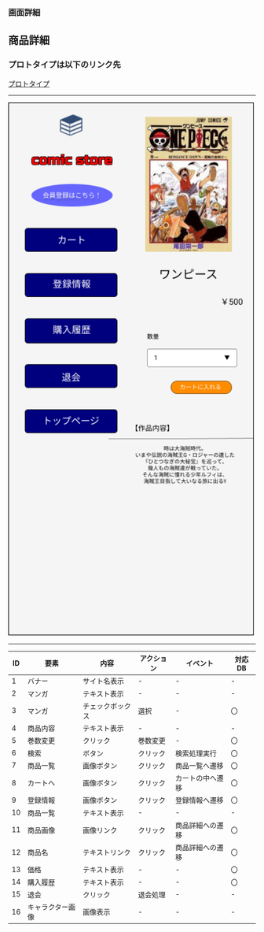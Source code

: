 ### 画面詳細
## 商品詳細
### プロトタイプは以下のリンク先
[プロトタイプ](https://www.figma.com/file/1qrEKi7iktAY3U27hFIezf/Untitled?node-id=0%3A1)
*****
<img src="./img/商品詳細.png" width="500">



*****



| ID | 要素 | 内容 | アクション | イベント | 対応DB |
|----|------|------|-----------|----------|--------|
|1 |バナー|サイト名表示|- |- |- |
|2 |マンガ|テキスト表示|- |- |- |
|3 |マンガ|チェックボックス|選択|- |〇 |
|4 |商品内容|テキスト表示|-    |-        |-        |
|5 |巻数変更|クリック|巻数変更|- |〇 |
|6 |検索 |ボタン|クリック |検索処理実行|〇 |
|7 |商品一覧|画像ボタン|クリック|商品一覧へ遷移|〇|
|8 |カートへ|画像ボタン|クリック|カートの中へ遷移|〇|
|9 |登録情報|画像ボタン|クリック|登録情報へ遷移|〇|
|10 |商品一覧|テキスト表示|- |- |- |
|11 |商品画像|画像リンク|クリック|商品詳細への遷移|〇|
|12 |商品名|テキストリンク|クリック|商品詳細への遷移|〇|
|13 |価格|テキスト表示|- |- |〇 |
|14 |購入履歴|テキスト表示|- |- |〇 |
|15 |退会 |クリック|退会処理 |- |- |
|16 |キャラクター画像|画像表示|- |- |- |
